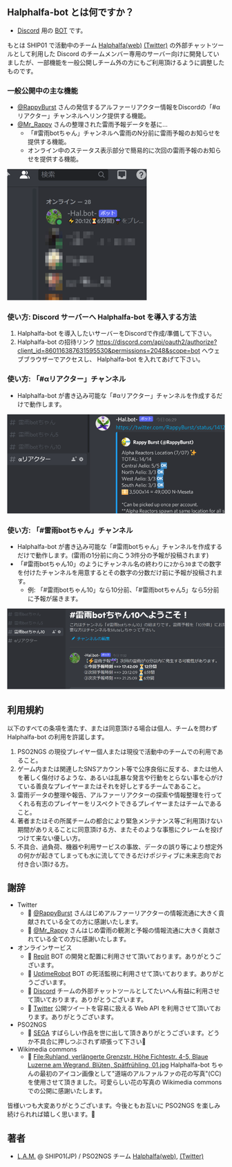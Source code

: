 ## Halphalfa-bot とは何ですか？

- [Discord](https://discord.com/) 用の [BOT](https://it-trend.jp/words/bot) です。

もとは SHIP01 で活動中のチーム [Halphalfa(web)](https://seesaawiki.jp/halphalfa/) [(Twitter)](https://twitter.com/halphalfa_ngs) の外部チャットツールとして利用した Discord のチームメンバー専用のサーバー向けに開発していましたが、一部機能を一般公開しチーム外の方にもご利用頂けるように調整したものです。

### 一般公開中の主な機能

- [@RappyBurst](https://twitter.com/RappyBurst/) さんの発信するアルファーリアクター情報をDiscordの「#αリアクター」チャンネルへリンク提供する機能。
- [@Mr_Rappy](https://twitter.com/Mr_Rappy/) さんの整理された雷雨予報データを基に…
  - 「#雷雨botちゃん」チャンネルへ雷雨のN分前に雷雨予報のお知らせを提供する機能。
  - オンライン中のステータス表示部分で簡易的に次回の雷雨予報のお知らせを提供する機能。

![参考画像3](./hal-bot-3.png)

### 使い方: Discord サーバーへ Halphalfa-bot を導入する方法

1. Halphalfa-bot を導入したいサーバーをDiscordで作成/準備して下さい。
2. Halphalfa-bot の招待リンク <https://discord.com/api/oauth2/authorize?client_id=860116387631595530&permissions=2048&scope=bot> へウェブブラウザーでアクセスし、 Halphalfa-bot を入れてあげて下さい。

### 使い方: 「#αリアクター」チャンネル

- Halphalfa-bot が書き込み可能な「#αリアクター」チャンネルを作成するだけで動作します。

![参考画像1](./hal-bot-1.png)

### 使い方: 「#雷雨botちゃん」チャンネル

- Halphalfa-bot が書き込み可能な「#雷雨botちゃん」チャンネルを作成するだけで動作します。(雷雨の1分前に向こう3件分の予報が投稿されます)
- 「#雷雨botちゃん10」のようにチャンネル名の終わりに`2`から`30`までの数字を付けたチャンネルを用意するとその数字の分数だけ前に予報が投稿されます。
  - 例: 「#雷雨botちゃん10」なら10分前、「#雷雨botちゃん5」なら5分前に予報が届きます。

![参考画像1](./hal-bot-2.png)

## 利用規約

以下のすべての条項を満たす、または同意頂ける場合は個人、チームを問わず Halphalfa-bot の利用を許諾します。

1. PSO2NGS の現役プレイヤー個人または現役で活動中のチームでの利用であること。
2. ゲーム内または関連したSNSアカウント等で公序良俗に反する、または他人を著しく傷付けるような、あるいは乱暴な発言や行動をとらない事を心がけている善良なプレイヤーまたはそれを好しとするチームであること。
4. 雷雨データの整理や報告、アルファーリアクターの探索や情報整理を行ってくれる有志のプレイヤーをリスペクトできるプレイヤーまたはチームであること。
5. 著者またはその所属チームの都合により緊急メンテナンス等ご利用頂けない期間がありえることに同意頂ける方、またそのような事態にクレームを投げつけて来ない優しい方。
6. 不具合、過負荷、機器や利用サービスの事故、データの誤り等により想定外の何かが起きてしまっても水に流してできるだけポジティブに未来志向でお付き合い頂ける方。

## 謝辞

- Twitter
  - 🙏 [@RappyBurst](https://twitter.com/RappyBurst/) さんはじめアルファーリアクターの情報流通に大きく貢献されている全ての方に感謝いたします。
  - 🙏 [@Mr_Rappy](https://twitter.com/Mr_Rappy/) さんはじめ雷雨の観測と予報の情報流通に大きく貢献されている全ての方に感謝いたします。
- オンラインサービス
  - 🙏 [Replit](https://replit.com/) BOT の開発と配置に利用させて頂いております。ありがとうございます。
  - 🙏 [UptimeRobot](https://uptimerobot.com/) BOT の死活監視に利用させて頂いております。ありがとうございます。
  - 🙏 [Discord](https://discord.com/) チームの外部チャットツールとしてたいへん有益に利用させて頂いております。ありがとうございます。
  - 🙏 [Twitter](https://twitter.com/) 公開ツイートを容易に扱える Web API を利用させて頂いております。ありがとうございます。
- PSO2NGS
  - 🙏 [SEGA](https://sega.jp/) すばらしい作品を世に出して頂きありがとうございます。どうか不具合に押しつぶされず頑張って下さい💪
- Wikimedia commons
  - 🙏 [File:Ruhland, verlängerte Grenzstr. Höhe Fichtestr. 4-5, Blaue Luzerne am Wegrand, Blüten, Spätfrühling, 01.jpg](https://commons.wikimedia.org/wiki/File:Ruhland,_verl%C3%A4ngerte_Grenzstr._H%C3%B6he_Fichtestr._4-5,_Blaue_Luzerne_am_Wegrand,_Bl%C3%BCten,_Sp%C3%A4tfr%C3%BChling,_01.jpg) Halphalfa-bot ちゃんの最初のアイコン画像として"道端のアルファルファの花の写真"(CC)を使用させて頂きました。可愛らしい花の写真の Wikimedia commons での公開に感謝いたします。

皆様いつも大変ありがとうございます。今後ともお互いに PSO2NGS を楽しみ続けられれば嬉しく思います。🙏

## 著者

- [L,A.M.](https://twitter.com/LAM35105379) @ SHIP01(JP) / PSO2NGS チーム [Halphalfa(web)](https://seesaawiki.jp/halphalfa/), [(Twitter)](https://twitter.com/halphalfa_ngs)
